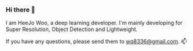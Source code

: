 ### Hi there 👋
I am HeeJo Woo, a deep learning developer.
I'm mainly developing for Super Resolution, Object Detection and Lightweight.

If you have any questions, please send them to wq8336@gmail.com. 📫
<!--
**HEEJOWOO/HEEJOWOO** is a ✨ _special_ ✨ repository because its `README.md` (this file) appears on your GitHub profile.

Here are some ideas to get you started:

- 🔭 I’m currently working on ...
- 🌱 I’m currently learning ...
- 👯 I’m looking to collaborate on ...
- 🤔 I’m looking for help with ...
- 💬 Ask me about ...
- 📫 How to reach me: ...
- 😄 Pronouns: ...
- ⚡ Fun fact: ...
-->
